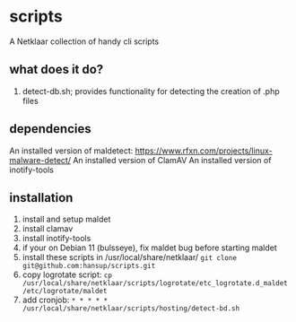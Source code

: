 # scripts
A Netklaar collection of handy cli scripts

## what does it do?
1. detect-db.sh; provides functionality for detecting the creation of .php files 

## dependencies
An installed version of maldetect: https://www.rfxn.com/projects/linux-malware-detect/
An installed version of ClamAV
An installed version of inotify-tools

## installation
1. install and setup maldet
2. install clamav
3. install inotify-tools
4. if your on Debian 11 (bulsseye), fix maldet bug before starting maldet
5. install these scripts in /usr/local/share/netklaar/
   `git clone git@github.com:hansup/scripts.git`
6. copy logrotate script:
   `cp /usr/local/share/netklaar/scripts/logrotate/etc_logrotate.d_maldet /etc/logrotate/maldet`
7. add cronjob:
   `* * * * * /usr/local/share/netklaar/scripts/hosting/detect-bd.sh`

 

